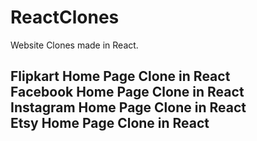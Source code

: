 # ReactClones
Website Clones made in React.



<h2>Flipkart Home Page Clone in React
<br>
  Facebook Home Page Clone in React
 <br>
  Instagram Home Page Clone in React
 <br>
  Etsy Home Page Clone in React
  
  </h2>
